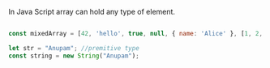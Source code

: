In Java Script array can hold any type of element.
```js

const mixedArray = [42, 'hello', true, null, { name: 'Alice' }, [1, 2, 3]];
```

```js
let str = "Anupam"; //premitive type
const string = new String("Anupam");
```
